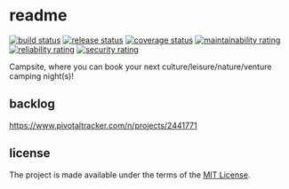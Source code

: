 # readme

[![build status](https://github.com/RVTR/rvtr-app-campsite/workflows/build/badge.svg)](https://github.com/RVTR/rvtr-app-campsite/actions?query=workflow%3Abuild)
[![release status](https://github.com/RVTR/rvtr-app-campsite/workflows/release/badge.svg)](https://github.com/RVTR/rvtr-app-campsite/actions?query=workflow%3Arelease)
[![coverage status](https://sonarcloud.io/api/project_badges/measure?project=rvtr_app_campsite&metric=coverage)](https://sonarcloud.io/dashboard?id=rvtr_app_campsite)
[![maintainability rating](https://sonarcloud.io/api/project_badges/measure?project=rvtr_app_campsite&metric=sqale_rating)](https://sonarcloud.io/dashboard?id=rvtr_app_campsite)
[![reliability rating](https://sonarcloud.io/api/project_badges/measure?project=rvtr_app_campsite&metric=reliability_rating)](https://sonarcloud.io/dashboard?id=rvtr_app_campsite)
[![security rating](https://sonarcloud.io/api/project_badges/measure?project=rvtr_app_campsite&metric=security_rating)](https://sonarcloud.io/dashboard?id=rvtr_app_campsite)

Campsite, where you can book your next culture/leisure/nature/venture camping night(s)!

## backlog

<https://www.pivotaltracker.com/n/projects/2441771>

## license

The project is made available under the terms of the [MIT License][license_mit].

[license_mit]: https://github.com/rvtr/rvtr-app-campsite/blob/master/LICENSE 'mit license'
